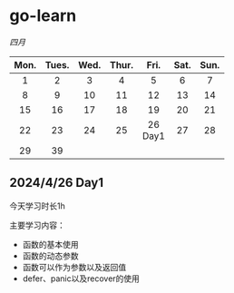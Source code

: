 # go-learn



*四月*

| Mon. | Tues. | Wed. | Thur. |    Fri.    | Sat. | Sun. |
| :--: | :---: | :--: | :---: | :--------: | :--: | :--: |
|  1   |   2   |  3   |   4   |     5      |  6   |  7   |
|  8   |   9   |  10  |  11   |     12     |  13  |  14  |
|  15  |  16   |  17  |  18   |     19     |  20  |  21  |
|  22  |  23   |  24  |  25   | 26<br>Day1 |  27  |  28  |
|  29  |  39   |      |       |            |      |      |



##  2024/4/26  Day1 

今天学习时长1h

主要学习内容：

- 函数的基本使用
- 函数的动态参数
- 函数可以作为参数以及返回值
- defer、panic以及recover的使用

